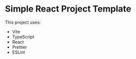 # Simple React Project Template

This project uses:

- Vite
- TypeScript
- React
- Prettier
- ESLint
